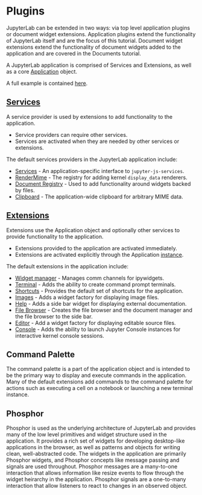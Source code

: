 # Plugins

JupyterLab can be extended in two ways: via top level application plugins
or document widget extensions.  Application plugins extend the 
functionality of JupyterLab itself and are the focus of this tutorial. 
Document widget extensions extend the functionality of document widgets added 
to the application and are covered in the Documents tutorial.

A JupyterLab application is comprised of Services and Extensions, as well as a 
core [Application](https://github.com/phosphorjs/phosphide/blob/master/src/core/application.ts) object.

A full example is contained [here](https://github.com/jupyter/jupyterlab/tree/master/examples/lab).

## [Services](https://github.com/phosphorjs/phosphide/blob/master/src/core/serviceregistry.ts) 
A service provider is used by extensions to add functionality to the
application. 
- Service providers can require other services.
- Services are activated when they are needed by other services or extensions.

The default services providers in the JupyterLab application include:
- [Services](http://jupyter.org/jupyterlab/modules/_services_plugin_.html#servicesprovider) - An application-specific interface to `jupyter-js-services`.
- [RenderMime](http://jupyter.org/jupyterlab/modules/_rendermime_plugin_.html#rendermimeprovider) - The registry for adding kernel `display_data` renderers.
- [Document Registry](http://jupyter.org/jupyterlab/modules/_docregistry_plugin_.html#docregistryprovider) - Used to add functionality around widgets backed by files.
- [Clipboard](http://jupyter.org/jupyterlab/modules/_clipboard_plugin_.html#clipboardprovider) - The application-wide clipboard for arbitrary MIME data.

## [Extensions](https://github.com/phosphorjs/phosphide/blob/master/src/core/extensionregistry.ts#L19) 
Extensions use the Application object and optionally other services to provide 
functionality to the application. 
- Extensions provided to the application are activated immediately. 
- Extensions are activated explicitly through the Application [instance](https://github.com/phosphorjs/phosphide/blob/master/src/core/application.ts#L71).

The default extensions in the application include:
- [Widget manager](http://jupyter.org/jupyterlab/modules/_widgets_plugin_.html#widgetmanagerextension) - Manages comm channels for ipywidgets.
- [Terminal](http://jupyter.org/jupyterlab/modules/_terminal_plugin_.html) - Adds the ability to create command prompt terminals.
- [Shortcuts](http://jupyter.org/jupyterlab/modules/_shortcuts_plugin_.html) - Provides the default set of shortcuts for the application.
- [Images](http://jupyter.org/jupyterlab/modules/_imagewidget_plugin_.html) - Adds a widget factory for displaying image files.
- [Help](http://jupyter.org/jupyterlab/modules/_help_plugin_.html) - Adds a side bar widget for displaying external documentation.
- [File Browser](http://jupyter.org/jupyterlab/modules/_filebrowser_plugin_.html) - Creates the file browser and the document manager and the file browser to the side bar.
- [Editor](http://jupyter.org/jupyterlab/modules/_editorwidget_plugin_.html) - Add a widget factory for displaying editable source files.
- [Console](http://jupyter.org/jupyterlab/modules/_console_plugin_.html) - Adds the ability to launch Jupyter Console instances for
interactive kernel console sessions.


## Command Palette

The command palette is a part of the application object and is intended to
be the primary way to display and execute commands in the application.
Many of the default extensions add commands to the command palette for actions
such as executing a cell on a notebook or launching a new terminal instance.


## Phosphor
Phosphor is used as the underlying architecture of JupyterLab and provides 
many of the low level primitives and widget structure used in the application.
It provides a rich set of widgets for developing desktop-like applications
in the browser, as well as patterns and objects for writing clean, 
well-abstracted code.  The widgets in the application are primarily Phosphor 
widgets, and Phosphor concepts like message passing and signals are used
throughout.  Phosphor messages are a many-to-one interaction that allows
information like resize events to flow through the widget heirarchy in 
the application.  Phosphor signals are a one-to-many interaction that allow
listeners to react to changes in an observed object.

